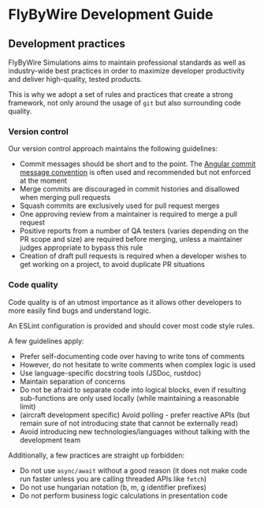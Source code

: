 # FlyByWire Development Guide

## Development practices

FlyByWire Simulations aims to maintain professional standards as well as industry-wide best practices in order to maximize developer productivity and deliver high-quality, tested products.

This is why we adopt a set of rules and practices that create a strong framework, not only around the usage of `git` but also surrounding code quality.

### Version control

Our version control approach maintains the following guidelines:

- Commit messages should be short and to the point. The [Angular commit message convention](https://github.com/angular/angular/blob/master/CONTRIBUTING.md#-commit-message-format) is often used and recommended but not enforced at the moment
- Merge commits are discouraged in commit histories and disallowed when merging pull requests
- Squash commits are exclusively used for pull request merges
- One approving review from a maintainer is required to merge a pull request
- Positive reports from a number of QA testers (varies depending on the PR scope and size) are required before merging, unless a maintainer judges appropriate to bypass this rule
- Creation of draft pull requests is required when a developer wishes to get working on a project, to avoid duplicate PR situations

### Code quality

Code quality is of an utmost importance as it allows other developers to more easily find bugs and understand logic.

An ESLint configuration is provided and should cover most code style rules.

A few guidelines apply:

- Prefer self-documenting code over having to write tons of comments
- However, do not hesitate to write comments when complex logic is used
- Use language-specific docstring tools (JSDoc, rustdoc)
- Maintain separation of concerns
- Do not be afraid to separate code into logical blocks, even if resulting sub-functions are only used locally (while maintaining a reasonable limit)
- (aircraft development specific) Avoid polling - prefer reactive APIs (but remain sure of not introducing state that cannot be externally read)
- Avoid introducing new technologies/languages without talking with the development team

Additionally, a few practices are straight up forbidden:

- Do not use `async/await` without a good reason (it does not make code run faster unless you are calling threaded APIs like `fetch`)
- Do not use hungarian notation (b, m, g identifier prefixes)
- Do not perform business logic calculations in presentation code
